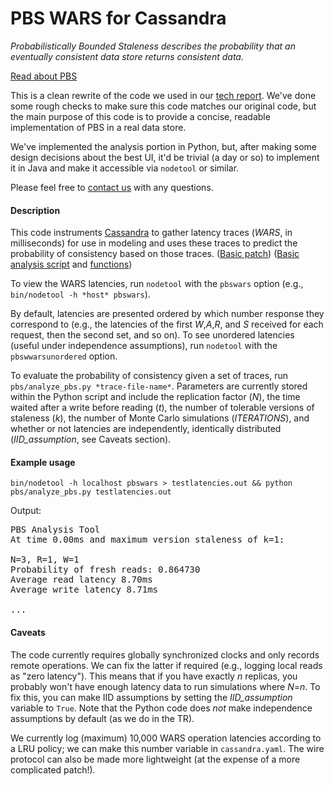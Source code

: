 PBS WARS for Cassandra
==========

*Probabilistically Bounded Staleness describes the probability that an
 eventually consistent data store returns consistent data.*

[Read about PBS](http://cs.berkeley.edu/~pbailis/projects/pbs/)

This is a clean rewrite of the code we used in our [tech
report](http://www.eecs.berkeley.edu/Pubs/TechRpts/2012/EECS-2012-4.pdf).
We've done some rough checks to make sure this code matches our
original code, but the main purpose of this code is to provide a
concise, readable implementation of PBS in a real data store.

We've implemented the analysis portion in Python, but, after making
some design decisions about the best UI, it'd be trivial (a day or so)
to implement it in Java and make it accessible via `nodetool` or
similar.

Please feel free to [contact
us](http://www.eecs.berkeley.edu/~pbailis/projects/pbs/#moreinfo) with
any questions.

#### Description

This code instruments [Cassandra](https://github.com/apache/cassandra)
to gather latency traces (*WARS*, in milliseconds) for use in modeling
and uses these traces to predict the probability of consistency based
on those traces.  ([Basic patch](https://raw.github.com/pbailis/cassandra-pbs/trunk/cassandra-pbs-basic.patch)) ([Basic analysis script](https://github.com/pbailis/cassandra-pbs/blob/trunk/pbs/analyze_pbs.py) and [functions](https://github.com/pbailis/cassandra-pbs/blob/trunk/pbs/pbs_utils.py))

To view the WARS latencies, run `nodetool` with the
`pbswars` option (e.g., `bin/nodetool -h *host* pbswars`).

By default, latencies are presented ordered by which number response
they correspond to (e.g., the latencies of the first *W*,*A*,*R*, and
*S* received for each request, then the second set, and so on).  To
see unordered latencies (useful under independence assumptions), run
`nodetool` with the `pbswwarsunordered` option.

To evaluate the probability of consistency given a set of traces, run
`pbs/analyze_pbs.py *trace-file-name*`.  Parameters are currently
stored within the Python script and include the replication factor
(*N*), the time waited after a write before reading (*t*), the number
of tolerable versions of staleness (*k*), the number of Monte Carlo
simulations (*ITERATIONS*), and whether or not latencies are
independently, identically distributed (*IID_assumption*, see Caveats
section).

#### Example usage

`bin/nodetool -h localhost pbswars > testlatencies.out && python pbs/analyze_pbs.py testlatencies.out`

Output:
<pre>
PBS Analysis Tool
At time 0.00ms and maximum version staleness of k=1:

N=3, R=1, W=1
Probability of fresh reads: 0.864730
Average read latency 8.70ms
Average write latency 8.71ms

...
</pre>

#### Caveats

The code currently requires globally synchronized clocks and only
records remote operations.  We can fix the latter if required (e.g.,
logging local reads as "zero latency").  This means that if you have
exactly *n* replicas, you probably won't have enough latency data to
run simulations where *N*=*n*.  To fix this, you can make IID
assumptions by setting the *IID_assumption* variable to `True`.  Note
that the Python code does *not* make independence assumptions by
default (as we do in the TR).

We currently log (maximum) 10,000 WARS operation latencies according
to a LRU policy; we can make this number variable in `cassandra.yaml`.
The wire protocol can also be made more lightweight (at the expense of
a more complicated patch!).

